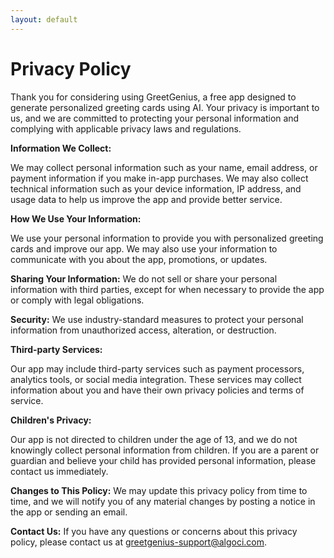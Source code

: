 ```yaml
---
layout: default
---
```

# Privacy Policy

Thank you for considering using GreetGenius, a free app designed to generate personalized greeting cards using AI. Your privacy is important to us, and we are committed to protecting your personal information and complying with applicable privacy laws and regulations.

**Information We Collect:**

We may collect personal information such as your name, email address, or payment information if you make in-app purchases. We may also collect technical information such as your device information, IP address, and usage data to help us improve the app and provide better service.

**How We Use Your Information:**

We use your personal information to provide you with personalized greeting cards and improve our app. We may also use your information to communicate with you about the app, promotions, or updates.

**Sharing Your Information:**
We do not sell or share your personal information with third parties, except for when necessary to provide the app or comply with legal obligations.

**Security:**
We use industry-standard measures to protect your personal information from unauthorized access, alteration, or destruction.

**Third-party Services:**

Our app may include third-party services such as payment processors, analytics tools, or social media integration. These services may collect information about you and have their own privacy policies and terms of service.


**Children's Privacy:**

Our app is not directed to children under the age of 13, and we do not knowingly collect personal information from children. If you are a parent or guardian and believe your child has provided personal information, please contact us immediately.

**Changes to This Policy:**
We may update this privacy policy from time to time, and we will notify you of any material changes by posting a notice in the app or sending an email.

**Contact Us:**
If you have any questions or concerns about this privacy policy, please contact us at [greetgenius-support@algoci.com](mailto:greetgenius-support@algoci.com).